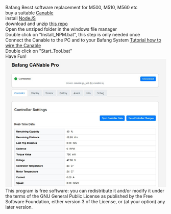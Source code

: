 Bafang Besst software replacement for M500, M510, M560 etc  
buy a suitable [Canable](https://www.ebay.com/itm/156316405598)  
install [NodeJS](https://nodejs.org/en/download/)  
download and unzip [this repo](https://github.com/stancecoke/bafang_canable_pro/archive/refs/heads/master.zip)  
Open the unziped folder in the windows file manager  
Double click on "Install_NPM.bat", this step is only needed once  
Connect the Canable to the PC and to your Bafang System [Tutorial how to wire the Canable](https://kaspars.net/blog/bafang-canbus)  
Double click on "Start_Tool.bat"  
Have Fun!  
![GUI](Screenshot.jpg)
This program is free software: you can redistribute it and/or modify it under the terms of the GNU General Public License as published by the Free Software Foundation, either version 3 of the License, or (at your option) any later version.
